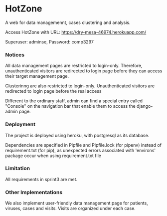 # HotZone
A web for data managemennt, cases clustering and analysis.

Access HotZone with URL: https://dry-mesa-46974.herokuapp.com/

Superuser: adminse, Password: comp3297

### Notices
All data management pages are restricted to login-only. Therefore, unauthenticated visitors are redirected to login page before they can access their target management page.

Clusterinng are also restricted to login-only. Unauthenticated visitors are redirected to login page before the real access

Different to the ordinary staff, admin can find a special entry called "Console" on the navigation bar that enable them to access the django-admin page.

### Deployment
The project is deployed using heroku, with postgresql as its database.

Dependencies are specified in Pipfile and Pipfile.lock (for pipenv) instead of requirement.txt (for pip), as unexpected errors associated with 'environs' package occur when using requirement.txt file 

### Limitation
All requirements in sprint3 are met. 

### Other Implementations
We also implement user-friendly data management page for patients, viruses, cases and visits. Visits are organized under each case.